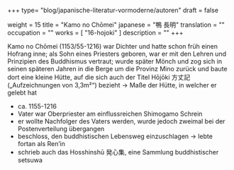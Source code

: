 +++
type= "blog/japanische-literatur-vormoderne/autoren"
draft = false

weight = 15
title = "Kamo no Chōmei"
japanese = "鴨 長明"
translation = ""
occupation = ""
works = [
  "16-hojoki"
]
description = ""
+++

Kamo no Chōmei (1153/55-1216) war Dichter und hatte schon früh einen Hofrang inne; als Sohn
eines Priesters geboren, war er mit den Lehren und Prinzipien des Buddhismus vertraut; wurde später
Mönch und zog sich in seinen späteren Jahren in die Berge um die Provinz Mino zurück und baute
dort eine kleine Hütte, auf die sich auch der Titel Hōjōki 方丈記 („Aufzeichnungen von 3,3m²“)
bezieht -> Maße der Hütte, in welcher er gelebt hat


- ca. 1155-1216
- Vater war Oberpriester am einflussreichen Shimogamo Schrein
- er wollte Nachfolger des Vaters werden, wurde jedoch zweimal bei der Postenverteilung übergangen 
- beschloss, den buddhistischen Lebensweg einzuschlagen -> lebte fortan als Ren’in 
- schrieb auch das Hosshinshū 発心集, eine Sammlung buddhistischer setsuwa